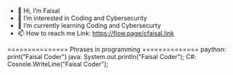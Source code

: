 - 👋 Hi, I’m Faisal
- 👀 I’m interested in Coding and Cybersecurity
- 🌱 I’m currently learning Coding and Cybersecurty
- 📫 How to reach me Link: https://flow.page/cfaisal.link



=============== Phrases in programming ==============
paython: print("Faisal Coder")
java: System.out.println("Faisal Coder");
C#: Cosnole.WriteLine("Faisal Coder");

